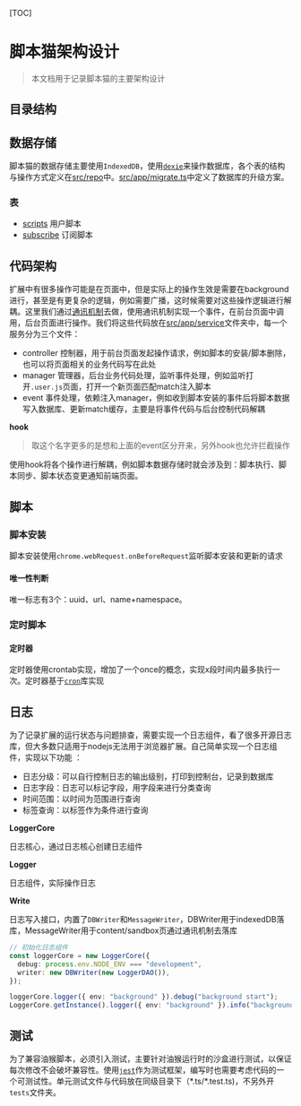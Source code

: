 [TOC]

# 脚本猫架构设计
> 本文档用于记录脚本猫的主要架构设计



## 目录结构



## 数据存储

脚本猫的数据存储主要使用`IndexedDB`，使用[`dexie`](https://dexie.org/)来操作数据库，各个表的结构与操作方式定义在[src/repo](../src/app/repo)中。[src/app/migrate.ts](../src/app//migrate.ts)中定义了数据库的升级方案。

### 表

- [scripts](../src/app/repo/script.ts) 用户脚本
- [subscribe](../src/app/repo/subscribe.ts) 订阅脚本



## 代码架构

扩展中有很多操作可能是在页面中，但是实际上的操作生效是需要在background进行，甚至是有更复杂的逻辑，例如需要广播，这时候需要对这些操作逻辑进行解耦。这里我们通过[通讯机制](./通讯机制.md)去做，使用通讯机制实现一个事件，在前台页面中调用，后台页面进行操作。我们将这些代码放在[src/app/service](../src/app/service)文件夹中，每一个服务分为三个文件：

- controller 控制器，用于前台页面发起操作请求，例如脚本的安装/脚本删除，也可以将页面相关的业务代码写在此处
- manager 管理器，后台业务代码处理，监听事件处理，例如监听打开`.user.js`页面，打开一个新页面匹配match注入脚本
- event 事件处理，依赖注入manager，例如收到脚本安装的事件后将脚本数据写入数据库、更新match缓存，主要是将事件代码与后台控制代码解耦



**hook**

> 取这个名字更多的是想和上面的event区分开来，另外hook也允许拦截操作

使用hook将各个操作进行解耦，例如脚本数据存储时就会涉及到：脚本执行、脚本同步、脚本状态变更通知前端页面。




## 脚本

### 脚本安装

脚本安装使用`chrome.webRequest.onBeforeRequest`监听脚本安装和更新的请求

#### 唯一性判断

唯一标志有3个：uuid、url、name+namespace。


### 定时脚本

#### 定时器

定时器使用crontab实现，增加了一个once的概念，实现x段时间内最多执行一次。定时器基于[`cron`](https://www.npmjs.com/package/cron)库实现




## 日志

为了记录扩展的运行状态与问题排查，需要实现一个日志组件，看了很多开源日志库，但大多数只适用于nodejs无法用于浏览器扩展。自己简单实现一个日志组件，实现以下功能 ：

- 日志分级：可以自行控制日志的输出级别，打印到控制台，记录到数据库
- 日志字段：日志可以标记字段，用字段来进行分类查询
- 时间范围：以时间为范围进行查询
- 标签查询：以标签作为条件进行查询

**LoggerCore**

日志核心，通过日志核心创建日志组件

**Logger**

日志组件，实际操作日志

**Write**

日志写入接口，内置了`DBWriter`和`MessageWriter`，DBWriter用于indexedDB落库，MessageWriter用于content/sandbox页通过通讯机制去落库

```ts
// 初始化日志组件
const loggerCore = new LoggerCore({
  debug: process.env.NODE_ENV === "development",
  writer: new DBWriter(new LoggerDAO()),
});

loggerCore.logger({ env: "background" }).debug("background start");
LoggerCore.getInstance().logger({ env: "background" }).info("background start");
```



## 测试

为了兼容油猴脚本，必须引入测试，主要针对油猴运行时的沙盒进行测试，以保证每次修改不会破坏兼容性。使用[`jest`](https://jestjs.io/zh-Hans/)作为测试框架，编写时也需要考虑代码的一个可测试性。单元测试文件与代码放在同级目录下（\*.ts/\*.test.ts)，不另外开`tests`文件夹。

